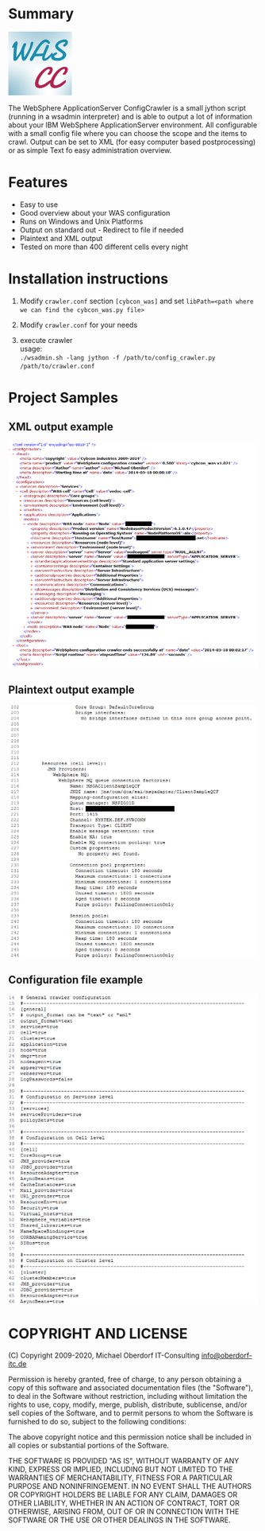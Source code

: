 # Summary
![logo](.readme/WAS-CC_Icon.png)

The WebSphere ApplicationServer ConfigCrawler is a small jython script (running in a wsadmin interpreter) and is able to output a lot of information about your IBM WebSphere ApplicationServer environment.
All configurable with a small config file where you can choose the scope and the items to crawl.
Output can be set to XML (for easy computer based postprocessing) or as simple Text fo easy administration overview.

# Features
- Easy to use
- Good overview about your WAS configuration
- Runs on Windows and Unix Platforms
- Output on standard out - Redirect to file if needed
- Plaintext and XML output
- Tested on more than 400 different cells every night

# Installation instructions
1. Modify `crawler.conf` section `[cybcon_was]` and set
   `libPath=<path where we can find the cybcon_was.py file>`

2. Modify `crawler.conf` for your needs

3. execute crawler<br>usage:<br/>`./wsadmin.sh -lang jython -f /path/to/config_crawler.py /path/to/crawler.conf`

# Project Samples

## XML output example
![XML output](.readme/xml_output.png)

## Plaintext output example
![Plaintext output](.readme/plaintext_output.png)

## Configuration file example
![configuration file](.readme/config_file.png)


# COPYRIGHT AND LICENSE

(C) Copyright 2009-2020, Michael Oberdorf IT-Consulting <info@oberdorf-itc.de>

Permission is hereby granted, free of charge, to any person obtaining a copy
of this software and associated documentation files (the "Software"), to
deal in the Software without restriction, including without limitation the
rights to use, copy, modify, merge, publish, distribute, sublicense, and/or
sell copies of the Software, and to permit persons to whom the Software is
furnished to do so, subject to the following conditions:

The above copyright notice and this permission notice shall be included in
all copies or substantial portions of the Software.

THE SOFTWARE IS PROVIDED "AS IS", WITHOUT WARRANTY OF ANY KIND, EXPRESS OR
IMPLIED, INCLUDING BUT NOT LIMITED TO THE WARRANTIES OF MERCHANTABILITY,
FITNESS FOR A PARTICULAR PURPOSE AND NONINFRINGEMENT.  IN NO EVENT SHALL THE
AUTHORS OR COPYRIGHT HOLDERS BE LIABLE FOR ANY CLAIM, DAMAGES OR OTHER
LIABILITY, WHETHER IN AN ACTION OF CONTRACT, TORT OR OTHERWISE, ARISING
FROM, OUT OF OR IN CONNECTION WITH THE SOFTWARE OR THE USE OR OTHER DEALINGS
IN THE SOFTWARE.
```